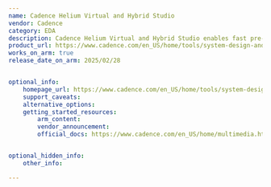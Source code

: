 ```yaml
---
name: Cadence Helium Virtual and Hybrid Studio
vendor: Cadence
category: EDA
description: Cadence Helium Virtual and Hybrid Studio enables fast pre-silicon software bring-up and hardware/software co-verification using virtual and hybrid platforms. It provides unified embedded software debugging with seamless integration to Cadence Xcelium, Palladium, and Protium engines.
product_url: https://www.cadence.com/en_US/home/tools/system-design-and-verification/helium-virtual-and-hybrid-studio.html
works_on_arm: true
release_date_on_arm: 2025/02/28


optional_info:
    homepage_url: https://www.cadence.com/en_US/home/tools/system-design-and-verification/helium-virtual-and-hybrid-studio.html
    support_caveats:
    alternative_options:
    getting_started_resources:
        arm_content:
        vendor_announcement:
        official_docs: https://www.cadence.com/en_US/home/multimedia.html/content/dam/cadence-www/global/en_US/videos/tools/system_design_verification/helium-virtual-hybrid-studio.mp4


optional_hidden_info:
    other_info: 

---
```

